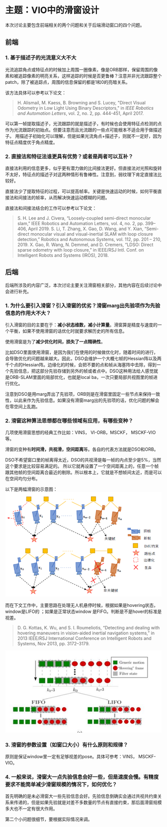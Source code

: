 # 主题：VIO中的滑窗设计

本次讨论主要包含前端相关的两个问题和关于后端滑动窗口的四个问题。

## 前端
###  1. 基于描述子的光流意义大不大
光流追踪角点或特征点的时候加上周围一圈像素，像是ORB那样，保留周围的像素和被追踪像素的明亮关系，这样追踪的时候是否更鲁棒？注意并非光流跟踪整个patch，除了被追踪点，周围的信息保留的都是1和0的亮暗关系。

该方法具体可以参考以下论文：
> H. Alismail, M. Kaess, B. Browning and S. Lucey, "Direct Visual Odometry in Low Light Using Binary Descriptors," in *IEEE Robotics and Automation Letters*, vol. 2, no. 2, pp. 444-451, April 2017.

可以第一帧提取描述子，光流跟踪的就是描述子，有时候也会使用特征点检测的点作为光流跟踪的初始点。但要注意而且光流跟的一些点可能根本不适合用于做描述子。
用描述子初始化可以理解，但是如果光流角点+描述子，则就不一定好，因为特征点精度优于角点精度。

###  2. 直接法和特征法谁更具有优势？或者是两者可以互补？
直接法利用的信息更多，似乎更有潜力做的比间接法更好。但直接法对光照和旋转不太好，特征点的描述子对这两种情形有鲁棒性。注意到，弱纹理下肯定直接法比较好。

直接法少了提取特征的过程，可以提高帧率。关键是快速运动的时候，如何平衡直接法和间接法的帧率，从而解决快速运动模糊的问题。

直接法和间接法结合的工作可以参考以下论文：

> S. H. Lee and J. Civera, “Loosely-coupled semi-direct monocular slam,” IEEE Robotics and Automation Letters, vol. 4, no. 2, pp. 399–406, April 2019.
> S. Li, T. Zhang, X. Gao, D. Wang, and Y. Xian, “Semi-direct monocular visual and visual-inertial SLAM with loop closure detection,” Robotics and Autonomous Systems, vol. 112, pp. 201 – 210, 2019.
> X. Gao, R. Wang, N. Demmel, and D. Cremers, “LDSO: Direct sparse odometry with loop closure,” in IEEE/RSJ Intl. Conf. on Intelligent Robots and Systems (IROS), 2018.


## 后端
后端所涉及的内容广泛，本次讨论主要关注滑窗相关部分，其他内容在后续讨论中会进行补充。

###  1. 为什么要引入滑窗？引入滑窗的优劣？滑窗marg出先验项作为先验信息的作用大不大？
引入滑窗的目的主要在于：**减小状态维数，减小计算量**。滑窗算是精度与速度的一个平衡，如果不使用滑窗的话优化时就要求解历史的所有信息。

使用滑窗是为了**减少优化时间，损失了一点精确性**。

比如DSO里面使用滑窗，是因为我们在使用的时候做优化时，随着时间的进行，会导致优化的问题越来越大。因此，DSO会维护一个大概七帧的Hessian阵以及两千个点的Hessian阵。边缘化的时候，会把不要的点和帧从海塞阵中去除，得到一个先验信息，把这部分先验存储到另外的帧或者点中。DSO这种用法给人感觉就是ORB-SLAM里面的局部优化，也就是local ba，一次只要局部共视图里的帧进行优化。

注意到DSO是用marg弄出了先验项，ORB则是在滑窗里固定一些节点来保持一致性，以此来作为先验信息。如果没有滑窗marg出的先验项的话，优化问题的解会在零空间上乱跑。

###  2. 滑窗这种算法思想都在哪些领域有应用，有哪些变种？
几项使用滑窗思想的经典工作比如：VINS， VI-ORB，MSCKF， MSCKF-VIO等。

滑窗的变种有**时间滑，共视滑，空间距离**等。各自的代表方法就是DSO和ORB。

DSO不希望窗口里的帧离得太近，DSO的共视滑是每一帧的内点至少是5%，当然这个要求是比较容易满足的。
所以它就再设置了一个空间距离上的，任意一个帧跟其他帧的空间距离合最近的剔除。所以根本上，它就是不想帧间太近，而是可以在空间均匀分布。

以下是两幅滑窗的示意图：
![An illustrantion of sliding window in VINS-Mono.](../assets/imgs/2019-06-30-2.png)

而在下文工作中，主要思路在处理无人机悬停时候，根据如果是hovering状态，window是LIFO的 ；如果是正常状态window 是FIFO。判断是不是hover的标准是视差。

> D. G. Kottas, K. Wu, and S. I. Roumeliotis, “Detecting and dealing with hovering maneuvers in vision-aided inertial navigation systems,” in 2013 IEEE/RSJ International Conference on Intelligent Robots and Systems, Nov 2013, pp. 3172–3179.

![Detecting and dealing with hovering maneuvers in vision-aided inertial navigation systems.](../assets/imgs/2019-06-30-1.jpeg)

###  3. 滑窗的参数设置（如窗口大小）有什么原则和规律？
原则是保证window里一定有足够视差的pose。具体可参考：VINS， MSCKF-VIO。

###  4.  一般来说，滑窗大一点先验信息会好一些，但是速度会慢。有精度要求不能简单减少滑窗规模的情况下，如何优化？

首先明确的是未必滑窗大一些先验信息会好。先验信息倒确实会通过共视共约束关系来传递的，但是如果先验就是对差不多数量的节点有直接约束，那后面滑窗规模多大也不一定有很大作用。

第二个小问题很细节，要根据实际情况来调。